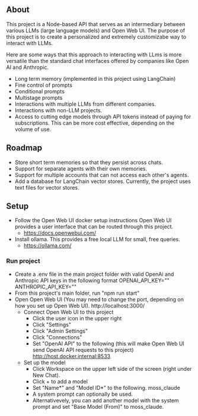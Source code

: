 ## About
  This project is a Node-based API that serves as an intermediary between various LLMs (large language models) and Open Web UI. The purpose of this project is to create a personalized and extremely customizabe way to interact with LLMs.
  
  Here are some ways that this approach to interacting with LLms is more versatile than the standard chat interfaces offered by companies like Open AI and Anthropic.
  
* Long term memory (implemented in this project using LangChain)
* Fine control of prompts
* Conditional prompts
* Multistage prompts
* Interactions with multiple LLMs from different companies.
* Interactions with non-LLM projects.
* Access to cutting edge models through API tokens instead of paying for subscriptions. This can be more cost effective, depending on the volume of use.

## Roadmap
  * Store short term memories so that they persist across chats.
  * Support for separate agents with their own memories.
  * Support for multiple accounts that can not access each other's agents.
  * Add a database for LangChain vector stores. Currently, the project uses text files for vector stores.

## Setup
  * Follow the Open Web UI docker setup instructions Open Web UI provides a user interface that can be routed through this project.
    - https://docs.openwebui.com/
  * Install ollama. This provides a free local LLM for small, free queries.
    - https://ollama.com/

### Run project ###
  * Create a .env file in the main project folder with valid OpenAi and Anthropic API keys in the following format
      OPENAI_API_KEY=""
      ANTHROPIC_API_KEY=""
  * From this project's main folder, run "npm run start"
  * Open Open Web UI (You may need to change the port, depending on how you set up Open Web UI). http://localhost:3000/
    * Connect Open Web UI to this project
      * Click the user icon in the upper right
      * Click "Settings"
      * Click "Admin Settings"
      * Click "Connections"
      * Set "OpenAI API" to the following (this will make Open Web UI send OpenAI API requests to this project)
        http://host.docker.internal:8533
    * Set up the model
      * Click Workspace on the upper left side of the screen (right under New Chat).
      * Click + to add a model
      * Set "Name*" and "Model ID*" to the following.
        moss_claude
      * A system prompt can optionally be used.
      * Alternativevely, you can add another model with the system prompt and set "Base Model (From)" to moss_claude.
